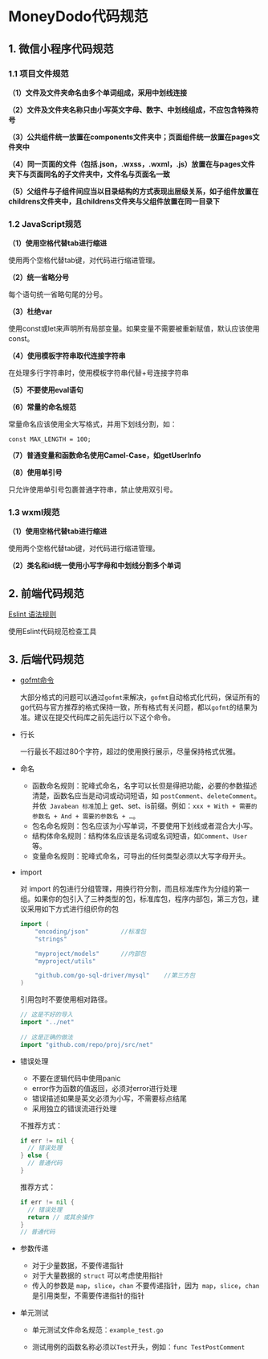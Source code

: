 # MoneyDodo代码规范

## 1. 微信小程序代码规范

### 1.1 项目文件规范

**（1）文件及文件夹命名由多个单词组成，采用中划线连接**

**（2）文件及文件夹名称只由小写英文字母、数字、中划线组成，不应包含特殊符号**

**（3）公共组件统一放置在components文件夹中；页面组件统一放置在pages文件夹中**

**（4）同一页面的文件（包括.json，.wxss，.wxml，.js）放置在与pages文件夹下与页面同名的子文件夹中，文件名与页面名一致**

**（5）父组件与子组件间应当以目录结构的方式表现出层级关系，如子组件放置在childrens文件夹中，且childrens文件夹与父组件放置在同一目录下**

### 1.2 JavaScript规范

**（1）使用空格代替tab进行缩进**

使用两个空格代替tab键，对代码进行缩进管理。

**（2）统一省略分号**

每个语句统一省略句尾的分号。

**（3）杜绝var**

使用const或let来声明所有局部变量。如果变量不需要被重新赋值，默认应该使用const。

**（4）使用模板字符串取代连接字符串**

在处理多行字符串时，使用模板字符串代替+号连接字符串

**（5）不要使用eval语句**

**（6）常量的命名规范**

常量命名应该使用全大写格式，并用下划线分割，如：

```
const MAX_LENGTH = 100;
```

**（7）普通变量和函数命名使用Camel-Case，如getUserInfo**

**（8）使用单引号**

只允许使用单引号包裹普通字符串，禁止使用双引号。

### 1.3 wxml规范

**（1）使用空格代替tab进行缩进**

使用两个空格代替tab键，对代码进行缩进管理。

**（2）类名和id统一使用小写字母和中划线分割多个单词**



## 2. 前端代码规范

[Eslint 语法规则](https://cn.eslint.org/docs/rules/)

使用Eslint代码规范检查工具

## 3. 后端代码规范

* [gofmt命令](<https://golang.org/cmd/gofmt/>)

  大部分格式的问题可以通过`gofmt`来解决，`gofmt`自动格式化代码，保证所有的go代码与官方推荐的格式保持一致，所有格式有关问题，都以`gofmt`的结果为准。建议在提交代码库之前先运行以下这个命令。

* 行长

  一行最长不超过80个字符，超过的使用换行展示，尽量保持格式优雅。

* 命名

  * 函数命名规则：驼峰式命名，名字可以长但是得把功能，必要的参数描述清楚，函数名应当是动词或动词短语，如 `postComment`、`deleteComment`。并依` Javabean 标准`加上 get、set、is前缀。例如：`xxx + With + 需要的参数名 + And + 需要的参数名 + …`。
  * 包名命名规则：包名应该为小写单词，不要使用下划线或者混合大小写。
  * 结构体命名规则：结构体名应该是名词或名词短语，如`Comment`、`User`等。
  * 变量命名规则：驼峰式命名，可导出的任何类型必须以大写字母开头。

* import

  对 import 的包进行分组管理，用换行符分割，而且标准库作为分组的第一组。如果你的包引入了三种类型的包，标准库包，程序内部包，第三方包，建议采用如下方式进行组织你的包

  ```go
  import (
      "encoding/json"         //标准包
      "strings"
  
      "myproject/models"      //内部包
      "myproject/utils"
  
      "github.com/go-sql-driver/mysql"    //第三方包
  )
  ```

  引用包时不要使用相对路径。

  ```go
  // 这是不好的导入
  import "../net"
   
  // 这是正确的做法
  import "github.com/repo/proj/src/net"
  ```

* 错误处理

  * 不要在逻辑代码中使用panic
  * error作为函数的值返回，必须对error进行处理
  * 错误描述如果是英文必须为小写，不需要标点结尾
  * 采用独立的错误流进行处理

  不推荐方式：

  ```go
  if err != nil {
    // 错误处理
  } else {
    // 普通代码
  }
  ```

  推荐方式：

  ```go
  if err != nil {
    // 错误处理
    return // 或其余操作
  }
  // 普通代码
  ```

* 参数传递
  * 对于少量数据，不要传递指针
  * 对于大量数据的 `struct` 可以考虑使用指针
  * 传入的参数是 `map`，`slice`，`chan` 不要传递指针，因为` map`，`slice`，`chan` 是引用类型，不需要传递指针的指针

* 单元测试

  * 单元测试文件命名规范：`example_test.go`

  * 测试用例的函数名称必须以`Test`开头，例如：`func TestPostComment`